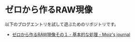 
# ゼロから作るRAW現像

以下のブログエントリを試して遊ぶためのリポジトリです。

- [ゼロから作るRAW現像その１ - 基本的な処理 - Moiz's journal](http://uzusayuu.hatenadiary.jp/entry/2018/09/23/162412)
